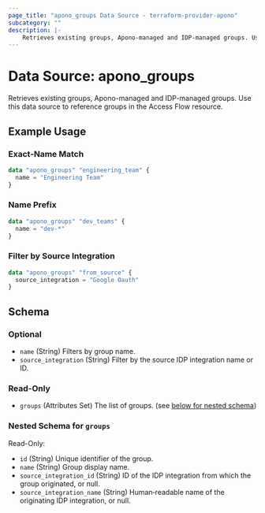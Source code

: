 ```yaml
---
page_title: "apono_groups Data Source - terraform-provider-apono"
subcategory: ""
description: |-
    Retrieves existing groups, Apono-managed and IDP-managed groups. Use this data source to reference groups in the Access Flow resource.
---
```


# Data Source: apono_groups

Retrieves existing groups, Apono-managed and IDP-managed groups. Use this data source to reference groups in the Access Flow resource.

## Example Usage

### Exact‑Name Match

```terraform
data "apono_groups" "engineering_team" {
  name = "Engineering Team"
}
```

### Name Prefix

```terraform
data "apono_groups" "dev_teams" {
  name = "dev-*"
}
```

### Filter by Source Integration

```terraform
data "apono_groups" "from_source" {
  source_integration = "Google Oauth"
}
```

<!-- schema generated by tfplugindocs -->
## Schema

### Optional

- `name` (String) Filters by group name.
- `source_integration` (String) Filter by the source IDP integration name or ID.

### Read-Only

- `groups` (Attributes Set) The list of groups. (see [below for nested schema](#nestedatt--groups))

<a id="nestedatt--groups"></a>
### Nested Schema for `groups`

Read-Only:

- `id` (String) Unique identifier of the group.
- `name` (String) Group display name.
- `source_integration_id` (String) ID of the IDP integration from which the group originated, or null.
- `source_integration_name` (String) Human‑readable name of the originating IDP integration, or null.
